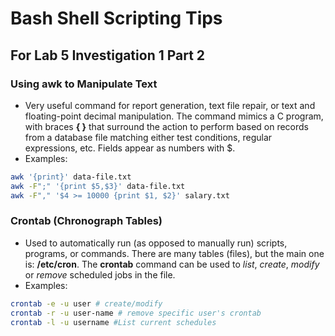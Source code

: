 # Bash Shell Scripting Tips

## For Lab 5 Investigation 1 Part 2

### Using awk to Manipulate Text

  - Very useful command for report generation, text file repair, or text and floating-point decimal manipulation. The command mimics a C program, with braces **{ }** that surround the action to perform based on records from a database file matching either test conditions, regular expressions, etc. Fields appear as numbers with $.
  - Examples:

```bash
awk '{print}' data-file.txt
awk -F";" '{print $5,$3}' data-file.txt
awk -F"," '$4 >= 10000 {print $1, $2}' salary.txt
```

### Crontab (Chronograph Tables)

  - Used to automatically run (as opposed to manually run) scripts, programs, or commands. There are many tables (files), but the main one is: **/etc/cron**. The **crontab** command can be used to _list_, _create_, _modify_ or _remove_ scheduled jobs in the file.
  - Examples:

```bash
crontab -e -u user # create/modify
crontab -r -u user-name # remove specific user's crontab
crontab -l -u username #List current schedules
```
